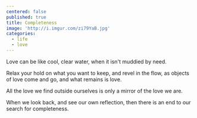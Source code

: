 ```yaml
---
centered: false
published: true
title: Completeness
image: 'http://i.imgur.com/zi79YaB.jpg'
categories:
  - life
  - love
---
```

Love can be 
like cool, clear water,
when it isn't muddied
by need.

Relax your hold
on what you want to keep,
and revel in the flow,
as objects of love
come and go, 
and what remains
is love.

All the love
we find outside ourselves
is only a mirror
of the love we are.

When we look back,
and see our own reflection,
then there is an end
to our search for completeness.

